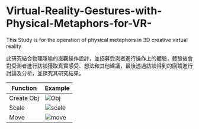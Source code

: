 # Virtual-Reality-Gestures-with-Physical-Metaphors-for-VR-
This Study is for the operation of physical metaphors in 3D creative virtual reality

此研究結合物理隱喻的直觀操作設計，並招募受測者進行操作上的體驗，體驗後會對受測者進行訪談獲取真實感受、想法和其他建議，最後透過訪談得到的回饋進行討論及分析，並探究其研究結果。  

| Function | Example |
| --- | --- |
| Create Obj | ![Obj](https://i.imgur.com/wW5GCJ6.jpg) |
| Scale | ![scale](https://i.imgur.com/qBPq15B.jpg) |
| Move | ![move](https://i.imgur.com/UmMLSpD.jpg) |
